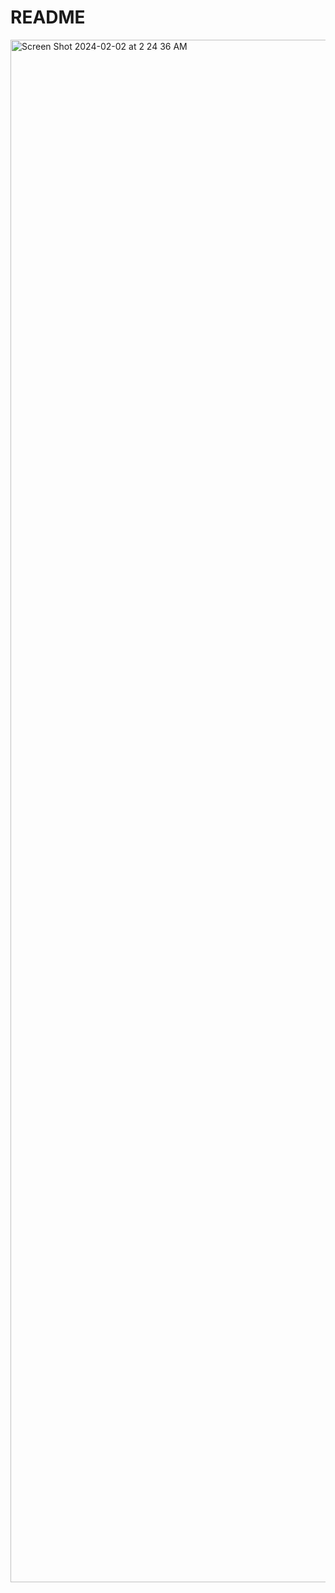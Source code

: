 # README 



<img width="2468" alt="Screen Shot 2024-02-02 at 2 24 36 AM" src="https://github.com/gemartin99/ft_transcendence/assets/66915274/78ee81fe-190b-4abd-97f9-f0b3450b6c0c">
